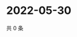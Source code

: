 # 2022-05-30

共 0 条

<!-- BEGIN WEIBO -->
<!-- 最后更新时间 Mon May 30 2022 19:12:25 GMT+0800 (China Standard Time) -->

<!-- END WEIBO -->
